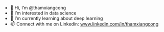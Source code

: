 - 👋 Hi, I’m @thamxiangcong
- 👀 I’m interested in data science
- 🌱 I’m currently learning about deep learning
- 📫 Connect with me on Linkedin: www.linkedin.com/in/thamxiangcong

<!---
thamxiangcong/thamxiangcong is a ✨ special ✨ repository because its `README.md` (this file) appears on your GitHub profile.
You can click the Preview link to take a look at your changes.
--->
